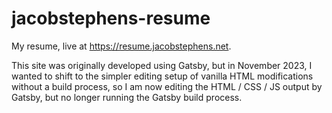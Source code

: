 # jacobstephens-resume
My resume, live at https://resume.jacobstephens.net.

This site was originally developed using Gatsby, but in November 2023, I wanted to shift to the simpler editing setup of vanilla HTML modifications without a build process, so I am now editing the HTML / CSS / JS output by Gatsby, but no longer running the Gatsby build process.
